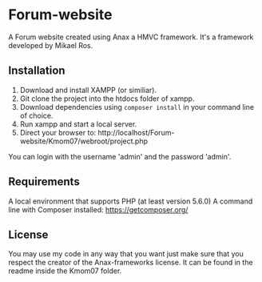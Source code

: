 # Forum-website
A Forum website created using Anax a HMVC framework. It's a framework developed by Mikael Ros.

## Installation
1. Download and install XAMPP (or similiar).
2. Git clone the project into the htdocs folder of xampp.
3. Download dependencies using `composer install` in your command line of choice.
3. Run xampp and start a local server.
4. Direct your browser to: http://localhost/Forum-website/Kmom07/webroot/project.php

You can login with the username 'admin' and the password 'admin'.

## Requirements
A local environment that supports PHP (at least version 5.6.0)
A command line with Composer installed: https://getcomposer.org/

## License
You may use my code in any way that you want just make sure that you respect the creator of the Anax-frameworks license. It can be found in the readme inside the Kmom07 folder.




